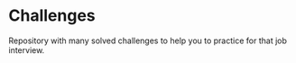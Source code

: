 # Challenges
Repository with many solved challenges to help you to practice for that job interview.
